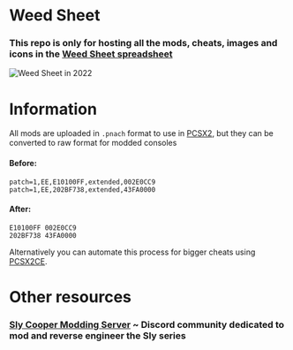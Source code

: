 # Weed Sheet
### This repo is only for hosting all the mods, cheats, images and icons in the [Weed Sheet spreadsheet](https://docs.google.com/spreadsheets/d/12eUPni-GbMofoGcAvGEoB3BGuzlzkY7DaH_3v3yMG78/)

![Weed Sheet in 2022](https://raw.githubusercontent.com/zzamizz/weed-sheet/main/Media/Screenshots/weed%20sheet.jpg)
# Information
All mods are uploaded in ``.pnach`` format to use in [PCSX2](https://pcsx2.net), but they can be converted to raw format for modded consoles
#### Before:
```
patch=1,EE,E10100FF,extended,002E0CC9 
patch=1,EE,202BF738,extended,43FA0000
```
#### After:
```
E10100FF 002E0CC9
202BF738 43FA0000
```
Alternatively you can automate this process for bigger cheats using [PCSX2CE](https://forums.pcsx2.net/Thread-PCSX2CE-PCSX2-Cheat-Converter-Patch-File-Editor).

# Other resources
### [Sly Cooper Modding Server](https://discord.gg/2GSXcEzPJA) ~ Discord community dedicated to mod and reverse engineer the Sly series
